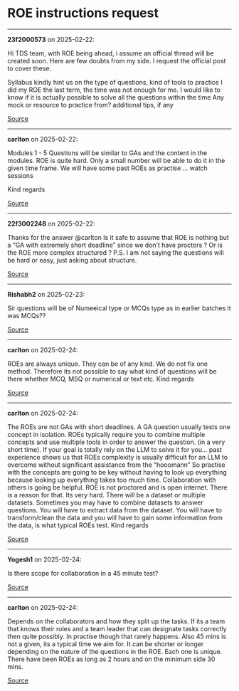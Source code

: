 # ROE instructions request


---

**23f2000573** on 2025-02-22:

Hi TDS team, with ROE being ahead, i assume an official thread will be created soon. Here are few doubts from my side. I request the official post to cover these.

Syllabus
kindly hint us on the type of questions, kind of tools to practice
I did my ROE the last term, the time was not enough for me. I would like to know if it is actually possible to solve all the questions within the time
Any mock or resource to practice from?
additional tips, if any


[Source](https://discourse.onlinedegree.iitm.ac.in/t/roe-instructions-request/168142/1)

---

**carlton** on 2025-02-22:


Modules 1 - 5
Questions will be similar to GAs and the content in the modules.
ROE is quite hard. Only a small number will be able to do it in the given time frame.
We will have some past ROEs as practise
… watch sessions

Kind regards

[Source](https://discourse.onlinedegree.iitm.ac.in/t/roe-instructions-request/168142/2)

---

**22f3002248** on 2025-02-22:

Thanks for the answer @carlton
Is it safe to assume that ROE is nothing but a “GA with extremely short deadline” since we don’t have proctors ? Or is the ROE more complex structured ?
P.S. I am not saying the questions will be hard or easy, just asking about structure.

[Source](https://discourse.onlinedegree.iitm.ac.in/t/roe-instructions-request/168142/3)

---

**Rishabh2** on 2025-02-23:

Sir questions will be of Numeeical type or MCQs type as in earlier batches it was MCQs??

[Source](https://discourse.onlinedegree.iitm.ac.in/t/roe-instructions-request/168142/4)

---

**carlton** on 2025-02-24:

ROEs are always unique. They can be of any kind. We do not fix one method. Therefore its not possible to say what kind of questions will be there whether MCQ, MSQ or numerical or text etc.
Kind regards

[Source](https://discourse.onlinedegree.iitm.ac.in/t/roe-instructions-request/168142/5)

---

**carlton** on 2025-02-24:

The ROEs are not GAs with short deadlines. A GA question usually tests one concept in isolation. ROEs typically require you to combine multiple concepts and use multiple tools in order to answer the question. (in a very short time).
If your goal is totally rely on the LLM to solve it for you… past experience shows us that ROEs complexity is usually difficult for an LLM to overcome without significant assistance from the “hooomann” 
So practise with the concepts are going to be key without having to look up everything because looking up everything takes too much time. Collaboration with others is going be helpful. ROE is not proctored and is open internet. There is a reason for that. Its very hard.
There will be a dataset or multiple datasets. Sometimes you may have to combine datasets to answer questions. You will have to extract data from the dataset. You will have to transform/clean the data and you will have to gain some information from the data, is what typical ROEs test.
Kind regards

[Source](https://discourse.onlinedegree.iitm.ac.in/t/roe-instructions-request/168142/6)

---

**Yogesh1** on 2025-02-24:

Is there scope for collaboration in a 45 minute test?

[Source](https://discourse.onlinedegree.iitm.ac.in/t/roe-instructions-request/168142/7)

---

**carlton** on 2025-02-24:

Depends on the collaborators and how they split up the tasks. If its a team that knows their roles and a team leader that can designate tasks correctly then quite possibly. In practise though that rarely happens.
Also 45 mins is not a given, its a typical time we aim for. It can be shorter or longer depending on the nature of the questions in the ROE. Each one is unique. There have been ROEs as long as 2 hours and on the minimum side 30 mins.

[Source](https://discourse.onlinedegree.iitm.ac.in/t/roe-instructions-request/168142/8)